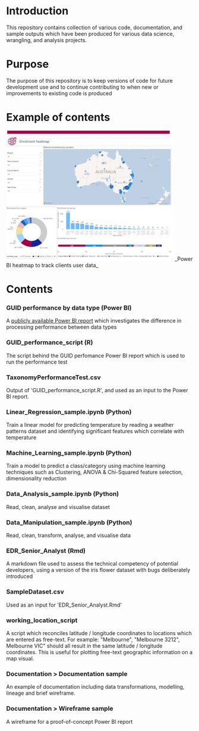 # Introduction

This repository contains collection of various code, documentation, and sample outputs which have been produced for various data science, wrangling, and analysis projects. 

# Purpose

The purpose of this repository is to keep versions of code for future development use and to continue contributing to when new or improvements to existing code is produced 

# Example of contents

<img src="https://github.com/DarthVidarr/Repos/blob/main/heatmap.JPG" width="450" height="350">
_Power BI heatmap to track clients user data_

# Contents

### GUID performance by data type (Power BI)
A [publicly available Power BI report](https://app.powerbi.com/view?r=eyJrIjoiMjQ2MWM5ZTUtMDJlYi00YThlLWE5MGUtMGIwNzQ5Y2E0N2RjIiwidCI6ImU3ZTAzMWZjLWY1MGEtNDA2OS05NWE5LTZmNGQ4OTgxYzdmMiJ9)
 which investigates the difference in processing performance between data types 

### GUID_performance_script (R)
The script behind the GUID perfomance Power BI report which is used to run the performance test

### TaxonomyPerformanceTest.csv

Output of 'GUID_performance_script.R', and used as an input to the Power BI report.

### Linear_Regression_sample.ipynb (Python)

Train a linear model for predicting temperature by reading a weather patterns dataset and identifying significant features which correlate with temperature

### Machine_Learning_sample.ipynb (Python)

Train a model to predict a class/category using machine learning techniques such as Clustering, ANOVA & Chi-Squared feature selection, dimensionality reduction

### Data_Analysis_sample.ipynb (Python)
Read, clean, analyse and visualise dataset 

### Data_Manipulation_sample.ipynb (Python)
Read, clean, transform, analyse, and visualise data 

### EDR_Senior_Analyst (Rmd)
A markdown file used to assess the technical competency of potential developers, using a version of the iris flower dataset with bugs deliberately introduced

### SampleDataset.csv
Used as an input for 'EDR_Senior_Analyst.Rmd'

### working_location_script

A script which reconciles latitude / longitude coordinates to locations which are entered as free-text. For example: "Melbourne", "Melbourne 3212", Melbourne VIC" should all result in the same latitude / longitude coordinates. This is useful for plotting free-text geographic information on a map visual.

### Documentation > Documentation sample

An example of documentation including data transformations, modelling, lineage and brief wireframe.

### Documentation > Wireframe sample

A wireframe for a proof-of-concept Power BI report


